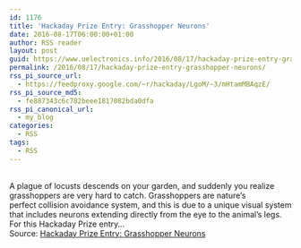 ```yaml
---
id: 1176
title: 'Hackaday Prize Entry: Grasshopper Neurons'
date: 2016-08-17T06:00:00+01:00
author: RSS reader
layout: post
guid: https://www.uelectronics.info/2016/08/17/hackaday-prize-entry-grasshopper-neurons/
permalink: /2016/08/17/hackaday-prize-entry-grasshopper-neurons/
rss_pi_source_url:
  - https://feedproxy.google.com/~r/hackaday/LgoM/~3/mHtamMBAqzE/
rss_pi_source_md5:
  - fe887343c6c782beee1817082bda0dfa
rss_pi_canonical_url:
  - my_blog
categories:
  - RSS
tags:
  - RSS
---
```

&#013;  
A plague of locusts descends on your garden, and suddenly you realize grasshoppers are very hard to catch. Grasshoppers are nature’s perfect collision avoidance system, and this is due to a unique visual system that includes neurons extending directly from the eye to the animal’s legs. For this Hackaday Prize entry…&#013;  
Source: <a href="https://feedproxy.google.com/~r/hackaday/LgoM/~3/mHtamMBAqzE/" target="_blank">Hackaday Prize Entry: Grasshopper Neurons</a>